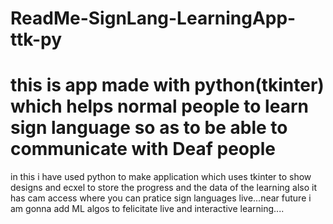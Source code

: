 # ReadMe-SignLang-LearningApp-ttk-py
# this is app made with python(tkinter) which helps normal people to learn sign language so as to be able to communicate with Deaf people
in this i have used python to make application which uses tkinter to show designs and ecxel to store the progress and the data of the learning also it has cam access where you can pratice sign languages live...near future i am gonna add ML algos to felicitate live and interactive learning....
